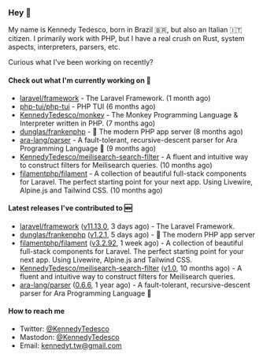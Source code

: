 ### Hey 👋

My name is Kennedy Tedesco, born in Brazil 🇧🇷, but also an Italian 🇮🇹 citizen. I primarily work with PHP, but I have a real crush on Rust, system aspects, interpreters, parsers, etc.

Curious what I've been working on recently?

#### Check out what I'm currently working on 🚀


- [laravel/framework](https://github.com/laravel/framework) - The Laravel Framework. (1 month ago)
- [php-tui/php-tui](https://github.com/php-tui/php-tui) - PHP TUI (6 months ago)
- [KennedyTedesco/monkey](https://github.com/KennedyTedesco/monkey) - The Monkey Programming Language &amp; Interpreter written in PHP. (7 months ago)
- [dunglas/frankenphp](https://github.com/dunglas/frankenphp) - 🧟 The modern PHP app server (8 months ago)
- [ara-lang/parser](https://github.com/ara-lang/parser) - A fault-tolerant, recursive-descent parser for Ara Programming Language 🌲 (9 months ago)
- [KennedyTedesco/meilisearch-search-filter](https://github.com/KennedyTedesco/meilisearch-search-filter) - A fluent and intuitive way to construct filters for Meilisearch queries. (10 months ago)
- [filamentphp/filament](https://github.com/filamentphp/filament) - A collection of beautiful full-stack components for Laravel. The perfect starting point for your next app. Using Livewire, Alpine.js and Tailwind CSS. (10 months ago)

#### Latest releases I've contributed to 🆕


- [laravel/framework](https://github.com/laravel/framework) ([v11.13.0](https://github.com/laravel/framework/releases/tag/v11.13.0), 3 days ago) - The Laravel Framework.
- [dunglas/frankenphp](https://github.com/dunglas/frankenphp) ([v1.2.1](https://github.com/dunglas/frankenphp/releases/tag/v1.2.1), 5 days ago) - 🧟 The modern PHP app server
- [filamentphp/filament](https://github.com/filamentphp/filament) ([v3.2.92](https://github.com/filamentphp/filament/releases/tag/v3.2.92), 1 week ago) - A collection of beautiful full-stack components for Laravel. The perfect starting point for your next app. Using Livewire, Alpine.js and Tailwind CSS.
- [KennedyTedesco/meilisearch-search-filter](https://github.com/KennedyTedesco/meilisearch-search-filter) ([v1.0](https://github.com/KennedyTedesco/meilisearch-search-filter/releases/tag/v1.0), 10 months ago) - A fluent and intuitive way to construct filters for Meilisearch queries.
- [ara-lang/parser](https://github.com/ara-lang/parser) ([0.6.6](https://github.com/ara-lang/parser/releases/tag/0.6.6), 1 year ago) - A fault-tolerant, recursive-descent parser for Ara Programming Language 🌲

#### How to reach me

- Twitter: [@KennedyTedesco](https://twitter.com/KennedyTedesco)
- Mastodon: [@KennedyTedesco](https://fosstodon.org/@KennedyTedesco)
- Email: [kennedyt.tw@gmail.com](mailto://kennedyt.tw@gmail.com)
